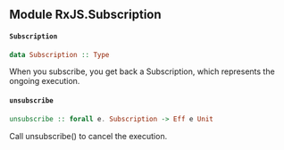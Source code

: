 ## Module RxJS.Subscription

#### `Subscription`

``` purescript
data Subscription :: Type
```

When you subscribe, you get back a Subscription, which represents the
ongoing execution.

#### `unsubscribe`

``` purescript
unsubscribe :: forall e. Subscription -> Eff e Unit
```

Call unsubscribe() to cancel the execution.


